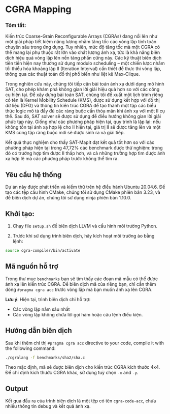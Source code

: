 # CGRA Mapping

### Tóm tắt:

Kiến trúc Coarse-Grain Reconfigurable Arrays (CGRAs) đang nổi lên như một giải pháp tiết kiệm năng lượng nhằm tăng tốc các vòng lặp tính toán chuyên sâu trong ứng dụng. Tuy nhiên, mức độ tăng tốc mà một CGRA có thể mang lại phụ thuộc rất lớn vào chất lượng ánh xạ, tức là khả năng biên dịch hiệu quả vòng lặp lên nền tảng phần cứng này. Các kỹ thuật biên dịch tiên tiến hiện nay thường sử dụng modulo scheduling – một chiến lược nhằm tối thiểu hóa khoảng lặp II (Iteration Interval) cần thiết để thực thi vòng lặp, thông qua các thuật toán đồ thị phổ biến như liệt kê Max-Clique.

Trong nghiên cứu này, chúng tôi tiếp cận bài toán ánh xạ dưới dạng mô hình SAT, cho phép khám phá không gian lời giải hiệu quả hơn so với các công cụ hiện tại. Để xây dựng bài toán SAT, chúng tôi đề xuất một lịch trình riêng có tên là Kernel Mobility Schedule (KMS), được sử dụng kết hợp với đồ thị dữ liệu (DFG) và thông tin kiến trúc CGRA để tạo thành một tập các biểu thức logic mô tả đầy đủ các ràng buộc cần thỏa mãn khi ánh xạ với một II cụ thể. Sau đó, SAT solver sẽ được sử dụng để điều hướng không gian lời giải phức tạp này. Giống như các phương pháp hiện tại, quy trình là lặp lại: nếu không tồn tại ánh xạ hợp lệ cho II hiện tại, giá trị II sẽ được tăng lên và một KMS cùng tập ràng buộc mới sẽ được sinh ra và giải tiếp.

Kết quả thực nghiệm cho thấy SAT-MapIt đạt kết quả tốt hơn so với các phương pháp hiện tại trong 47,72% các benchmark được thử nghiệm: trong đó có trường hợp tìm được II thấp hơn, và cả những trường hợp tìm được ánh xạ hợp lệ mà các phương pháp trước không thể tìm ra.

## Yêu cầu hệ thống
Dự án này được phát triển và kiểm thử trên hệ điều hành Ubuntu 20.04.6.
Để tạo các tệp cấu hình CMake, chúng tôi sử dụng CMake phiên bản 3.23, và để biên dịch dự án, chúng tôi sử dụng ninja phiên bản 1.10.0.

## Khởi tạo:
1. Chạy file `setup.sh` để biên dịch LLVM và cấu hình môi trường Python.
2) Trước khi sử dụng trình biên dịch, hãy kích hoạt môi trường ảo bằng lệnh:
``` bash
source cgra-compiler/bin/activate
```

## Mã nguồn hỗ trợ
Trong thư mục `benchmarks` bạn sẽ tìm thấy các đoạn mã mẫu có thể được ánh xạ lên kiến trúc CGRA.
Để biên dịch mã của riêng bạn, chỉ cần thêm dòng  ```#pragma cgra acc``` trước vòng lặp mà bạn muốn ánh xạ lên CGRA.

**Lưu ý**: Hiện tại, trình biên dịch chỉ hỗ trợ:
- Các vòng lặp nằm sâu nhất
- Các vòng lặp không chứa lời gọi hàm hoặc câu lệnh điều kiện.

## Hướng dẫn biên dịch
Sau khi thêm chỉ thị ```#pragma cgra acc```  directive to your code, compile it with the following command:

```bash
./cgralang -f benchmarks/sha2/sha.c
```

Theo mặc định, mã sẽ được biên dịch cho kiến trúc CGRA kích thước 4x4.
Để chỉ định kích thước CGRA khác, sử dụng tuỳ chọn `-x` and `-y`.

## Output
Kết quả đầu ra của trình biên dịch là một tệp có tên `cgra-code-acc`, chứa nhiều thông tin debug và kết quả ánh xạ.
